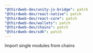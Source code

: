```yaml
---
"@thirdweb-dev/unity-js-bridge": patch
"@thirdweb-dev/react-native": patch
"@thirdweb-dev/react-core": patch
"@thirdweb-dev/wallets": patch
"@thirdweb-dev/chains": patch
"@thirdweb-dev/sdk": patch
---
```


Import single modules from chains

